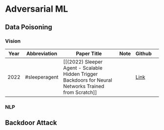 # Adversarial ML
## Data Poisoning
### Vision

| Year | Abbreviation  | Paper Title                                                                                           | Note | Github                                          |     |
| ---- | ------------- | ----------------------------------------------------------------------------------------------------- | ---- | ----------------------------------------------- | --- |
| 2022 | #sleeperagent | [[(2022) Sleeper Agent - Scalable Hidden Trigger Backdoors for Neural Networks Trained from Scratch]] |      | [Link](https://github.com/hsouri/Sleeper-Agent) |     |


### NLP


## Backdoor Attack
